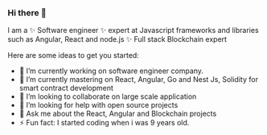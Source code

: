 ### Hi there 👋

I am a ✨ Software engineer ✨ expert at Javascript frameworks and libraries such as Angular, React and node.js  ✨ Full stack Blockchain expert

Here are some ideas to get you started:

- 🔭 I’m currently working on software engineer company.
- 🌱 I’m currently mastering on React, Angular, Go and Nest Js, Solidity for smart contract development
- 👯 I’m looking to collaborate on large scale application
- 🤔 I’m looking for help with open source projects
- 💬 Ask me about the React, Angular and Blockchain projects
- ⚡ Fun fact: I started coding when i was 9 years old.

